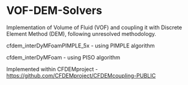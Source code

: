 # VOF-DEM-Solvers
Implementation of Volume of Fluid (VOF) and coupling it with Discrete Element Method (DEM), following unresolved methodology.

cfdem_interDyMFoamPIMPLE_5x - using PIMPLE algorithm

cfdem_interDyMFoam - using PISO algorithm

Implemented within CFDEMproject - https://github.com/CFDEMproject/CFDEMcoupling-PUBLIC
